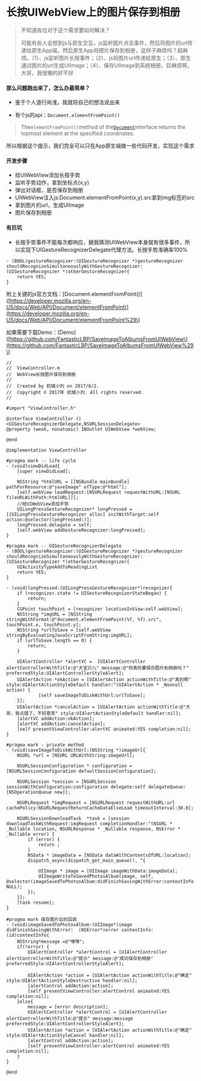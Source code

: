 # 长按UIWebView上的图片保存到相册

> 不知道各位对于这个需求要如何解决？
>
> 可能有些人会想到js与原生交互，js监听图片点击事件，然后将图片的url传递给原生App端，然后原生App将图片保存到相册，这样子麻烦吗？超麻烦。（1）、js监听图片长按事件；（2）、js将图片url传递给原生；（3）、原生通过图片的url生成UIImage；（4）、保存UIImage到系统相册，巨麻烦啊，大哥，我很懒的好不好

#### 那么问题跑出来了，怎么办最简单？

* 鉴于个人道行尚浅，我就将自己的想法说出来

* 有个js的api：`Document.elementFromPoint()`

> The`elementFromPoint()`method of the[`Document`](https://developer.mozilla.org/en-US/docs/Web/API/Document)interface returns the topmost element at the specified coordinates.

所以根据这个提示，我们完全可以只在App原生端做一些代码开发，实现这个需求

#### 开发步骤

* 给UIWebView添加长按手势
* 监听手势动作，拿到坐标点\(x,y\)
* 弹出对话框，是否保存到相册
* UIWebView注入js:Document.elementFromPoint\(x,y\).src拿到img标签的src
* 拿到图片的url，生成UIImage
* 图片保存到相册

#### 有巨坑

* 长按手势事件不能每次都响应，据我猜测UIWebView本身就有很多事件，所以实现下UIGestureRecognizerDelegate代理方法。长按手势准确率100%

```
- (BOOL)gestureRecognizer:(UIGestureRecognizer *)gestureRecognizer shouldRecognizeSimultaneouslyWithGestureRecognizer:(UIGestureRecognizer *)otherGestureRecognizer{
    return YES;
}
```

附上关键的js官方文档：\[Document.elementFromPoint\(\)\]\([https://developer.mozilla.org/en-US/docs/Web/API/Document/elementFromPoint\](https://developer.mozilla.org/en-US/docs/Web/API/Document/elementFromPoint%29\)

如果需要下载Demo：\[Demo\]\([https://github.com/FantasticLBP/SaveImageToAlbumsFromUIWebView\](https://github.com/FantasticLBP/SaveImageToAlbumsFromUIWebView%29\)



```
//
//  ViewController.m
//  WebView长按图片保存到相册
//
//  Created by 杭城小刘 on 2017/8/2.
//  Copyright © 2017年 杭城小刘. All rights reserved.
//

#import "ViewController.h"

@interface ViewController ()<UIGestureRecognizerDelegate,NSURLSessionDelegate>
@property (weak, nonatomic) IBOutlet UIWebView *webView;

@end

@implementation ViewController

#pragma mark -- life cycle
- (void)viewDidLoad{
    [super viewDidLoad];
    
    NSString *htmlURL = [[NSBundle mainBundle] pathForResource:@"saveImage" ofType:@"html"];
    [self.webView loadRequest:[NSURLRequest requestWithURL:[NSURL fileURLWithPath:htmlURL]]];
    //给UIWebView添加手势
    UILongPressGestureRecognizer* longPressed = [[UILongPressGestureRecognizer alloc] initWithTarget:self action:@selector(longPressed:)];
    longPressed.delegate = self;
    [self.webView addGestureRecognizer:longPressed];
}

#pragma mark -- UIGestureRecognizerDelegate
- (BOOL)gestureRecognizer:(UIGestureRecognizer *)gestureRecognizer shouldRecognizeSimultaneouslyWithGestureRecognizer:(UIGestureRecognizer *)otherGestureRecognizer{
    UIActivityTypeAddToReadingList
    return YES;
}

- (void)longPressed:(UILongPressGestureRecognizer*)recognizer{
    if (recognizer.state != UIGestureRecognizerStateBegan) {
        return;
    }
    CGPoint touchPoint = [recognizer locationInView:self.webView];
    NSString *imgURL = [NSString stringWithFormat:@"document.elementFromPoint(%f, %f).src", touchPoint.x, touchPoint.y];
    NSString *urlToSave = [self.webView stringByEvaluatingJavaScriptFromString:imgURL];
    if (urlToSave.length == 0) {
        return;
    }
    
    UIAlertController *alertVC =  [UIAlertController alertControllerWithTitle:@"大宝贝儿" message:@"你真的要保存图片到相册吗？" preferredStyle:UIAlertControllerStyleAlert];
    UIAlertAction *okAction = [UIAlertAction actionWithTitle:@"真的啊" style:UIAlertActionStyleDefault handler:^(UIAlertAction * _Nonnull action) {
            [self saveImageToDiskWithUrl:urlToSave];
    }];
    UIAlertAction *cancelAction = [UIAlertAction actionWithTitle:@"大哥，我点错了，不好意思" style:UIAlertActionStyleDefault handler:nil];
    [alertVC addAction:okAction];
    [alertVC addAction:cancelAction];
    [self presentViewController:alertVC animated:YES completion:nil];
}

#pragma mark - private method
- (void)saveImageToDiskWithUrl:(NSString *)imageUrl{
    NSURL *url = [NSURL URLWithString:imageUrl];
    
    NSURLSessionConfiguration * configuration = [NSURLSessionConfiguration defaultSessionConfiguration];
    
    NSURLSession *session = [NSURLSession sessionWithConfiguration:configuration delegate:self delegateQueue:[NSOperationQueue new]];
    
    NSURLRequest *imgRequest = [NSURLRequest requestWithURL:url cachePolicy:NSURLRequestReturnCacheDataElseLoad timeoutInterval:30.0];
    
    NSURLSessionDownloadTask  *task = [session downloadTaskWithRequest:imgRequest completionHandler:^(NSURL * _Nullable location, NSURLResponse * _Nullable response, NSError * _Nullable error) {
        if (error) {
            return ;
        }
        NSData * imageData = [NSData dataWithContentsOfURL:location];
        dispatch_async(dispatch_get_main_queue(), ^{
            
            UIImage * image = [UIImage imageWithData:imageData];
            UIImageWriteToSavedPhotosAlbum(image, self, @selector(imageSavedToPhotosAlbum:didFinishSavingWithError:contextInfo:), NULL);
        });
    }];
    [task resume];
}

#pragma mark 保存图片后的回调
- (void)imageSavedToPhotosAlbum:(UIImage*)image didFinishSavingWithError:  (NSError*)error contextInfo:(id)contextInfo{
    NSString*message =@"嘿嘿";
    if(!error) {
        UIAlertController *alertControl = [UIAlertController alertControllerWithTitle:@"提示" message:@"成功保存到相册" preferredStyle:UIAlertControllerStyleAlert];
        
        UIAlertAction *action = [UIAlertAction actionWithTitle:@"确定" style:UIAlertActionStyleDestructive handler:nil];
        [alertControl addAction:action];
        [self presentViewController:alertControl animated:YES completion:nil];
    }else{
        message = [error description];
        UIAlertController *alertControl = [UIAlertController alertControllerWithTitle:@"提示" message:message preferredStyle:UIAlertControllerStyleAlert];
        UIAlertAction *action = [UIAlertAction actionWithTitle:@"确定" style:UIAlertActionStyleCancel handler:nil];
        [alertControl addAction:action];
        [self presentViewController:alertControl animated:YES completion:nil];
    }
}

@end
```




